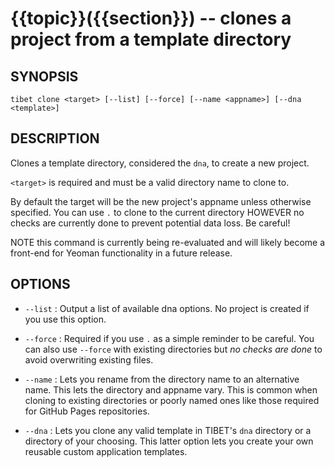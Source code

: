 {{topic}}({{section}}) -- clones a project from a template directory
=============================================

## SYNOPSIS

    tibet clone <target> [--list] [--force] [--name <appname>] [--dna <template>]

## DESCRIPTION

Clones a template directory, considered the `dna`, to create a new project.

`<target>` is required and must be a valid directory name to clone to.

By default the target will be the new project's appname unless otherwise
specified. You can use `.` to clone to the current directory HOWEVER no checks
are currently done to prevent potential data loss. Be careful!

NOTE this command is currently being re-evaluated and will likely become a
front-end for Yeoman functionality in a future release.

## OPTIONS

  * `--list` :
    Output a list of available dna options. No project is created if you use
this option.

  * `--force` :
    Required if you use `.` as a simple reminder to be careful. You can also
use `--force` with existing directories but *no checks are done* to avoid
overwriting existing files.

  * `--name` :
    Lets you rename from the directory name to an alternative name. This lets
the directory and appname vary. This is common when cloning to existing
directories or poorly named ones like those required for GitHub Pages
repositories.

  * `--dna` :
    Lets you clone any valid template in TIBET's `dna` directory or a
directory of your choosing. This latter option lets you create your own reusable
custom application templates.
